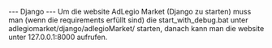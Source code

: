 --- Django ---
Um die website AdLegio Market (Django zu starten) muss man (wenn die requirements erfüllt sind) die start_with_debug.bat unter adlegiomarket/django/adlegioMarket/ starten, danach kann man die website unter 127.0.0.1:8000 aufrufen.
